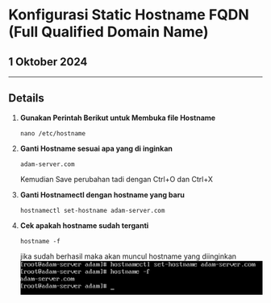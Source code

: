 # Konfigurasi Static Hostname FQDN (Full Qualified Domain Name)

## 1 Oktober 2024

---

## Details

1. **Gunakan Perintah Berikut untuk Membuka file Hostname**

   ``` 
   nano /etc/hostname
   ```
2. **Ganti Hostname sesuai apa yang di inginkan**

    ```
    adam-server.com
    ```
    Kemudian Save perubahan tadi dengan Ctrl+O dan Ctrl+X
3. **Ganti Hostnamectl dengan hostname yang baru**
    ```
    hostnamectl set-hostname adam-server.com
    ```
4. **Cek apakah hostname sudah terganti**
    ```
    hostname -f
    ```
    jika sudah berhasil maka akan muncul hostname yang diinginkan
    ![Hostname](https://github.com/adampnggwa/BELAJAR-YAVA247/blob/main/Image/hostname.png)